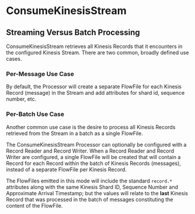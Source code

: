 <!--
  Licensed to the Apache Software Foundation (ASF) under one or more
  contributor license agreements.  See the NOTICE file distributed with
  this work for additional information regarding copyright ownership.
  The ASF licenses this file to You under the Apache License, Version 2.0
  (the "License"); you may not use this file except in compliance with
  the License.  You may obtain a copy of the License at
      http://www.apache.org/licenses/LICENSE-2.0
  Unless required by applicable law or agreed to in writing, software
  distributed under the License is distributed on an "AS IS" BASIS,
  WITHOUT WARRANTIES OR CONDITIONS OF ANY KIND, either express or implied.
  See the License for the specific language governing permissions and
  limitations under the License.
-->

# ConsumeKinesisStream

## Streaming Versus Batch Processing

ConsumeKinesisStream retrieves all Kinesis Records that it encounters in the configured Kinesis Stream. There are two
common, broadly defined use cases.

### Per-Message Use Case

By default, the Processor will create a separate FlowFile for each Kinesis Record (message) in the Stream and add
attributes for shard id, sequence number, etc.

### Per-Batch Use Case

Another common use case is the desire to process all Kinesis Records retrieved from the Stream in a batch as a single
FlowFile.

The ConsumeKinesisStream Processor can optionally be configured with a Record Reader and Record Writer. When a Record
Reader and Record Writer are configured, a single FlowFile will be created that will contain a Record for each Record
within the batch of Kinesis Records (messages), instead of a separate FlowFile per Kinesis Record.

The FlowFiles emitted in this mode will include the standard `record.*` attributes along with the same Kinesis Shard ID,
Sequence Number and Approximate Arrival Timestamp; but the values will relate to the **last** Kinesis Record that was
processed in the batch of messages constituting the content of the FlowFile.